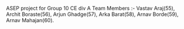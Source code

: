 ASEP project for Group 10 CE div A
Team Members :- Vastav Araj(55), Archit Boraste(56), Arjun Ghadge(57), Arka Barat(58), Arnav Borde(59), Arnav Mahajan(60).

